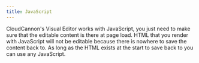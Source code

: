 ```yaml
---
title: JavaScript
---
```


CloudCannon's Visual Editor works with JavaScript, you just need to make sure that the editable content is there at page load. HTML that you render with JavaScript will not be editable because there is nowhere to save the content back to. As long as the HTML exists at the start to save back to you can use any JavaScript.
